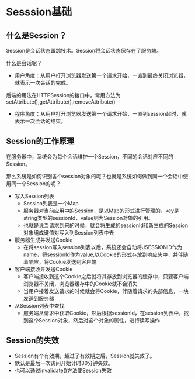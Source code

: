 # Sesssion基础

## 什么是Session？

Session是会话状态跟踪技术。Session将会话状态保存在了服务端。

什么是会话呢？

* 用户角度：从用户打开浏览器发送第一个请求开始，一直到最终关闭浏览器，就表示一次会话的完成。

后端的用法在HTTPSession的接口中，常用方法为 setAttribute(),getAttribute(),removeAttribute()

* 程序角度：从用户打开浏览器发送第一个请求开始，一直到session超时，就表示一次会话的结束。

## Session的工作原理

在服务器中，系统会为每个会话维护一个Session，不同的会话对应不同的Session。

那么系统是如何识别各个session对象的呢？也就是系统如何做到同一个会话中使用同一个Session的呢？

* 写入Session列表
  * Session列表是一个Map
  * 服务器对当前应用中的Session，是以Map的形式进行管理的，key是string类型的sessionId，value则为Session对象的引用。
  * 也就是说当请求到来的时候，就会将生成的sessionId和新生成的Session对象组成键值对写入到Session列表中去
* 服务器生成并发送Cookie
  * 在将session写入session列表以后，系统还会自动将JSESSIONID作为name，将sessionId作为value,以Cookie的形式存放到响应头中，并伴随着响应，将Cookie发送到客户端
* 客户端接收并发送Cookie
  * 客户端接收到这个Cookie之后就将其存放到浏览器的缓存中，只要客户端浏览器不关闭，浏览器缓存中的Cookie就不会消失
  * 当用户接着发送请求的时候就会将Cookie，伴随着请求的头部信息，一块发送到服务器
* 从Session列表中查找
  * 服务端从请求中获取Cookie，然后根据sessionId，在session列表中，找到这个Session对象，然后对这个对象的属性，进行读写操作

## Session的失效

* Session有个有效期，超过了有效期之后，Session就失效了。
* 默认是最后一次访问开始计时30分钟失效。
* 也可以通过invalidate()方法使Session失效

